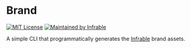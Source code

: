 # Brand

[![MIT License](https://img.shields.io/badge/License-MIT-blue.svg)](https://github.com/infrable-io/brand/blob/master/LICENSE)
[![Maintained by Infrable](https://img.shields.io/badge/Maintained%20by-Infrable-000000)](https://infrable.io)

A simple CLI that programmatically generates the [Infrable](https://infrable.io) brand assets.
